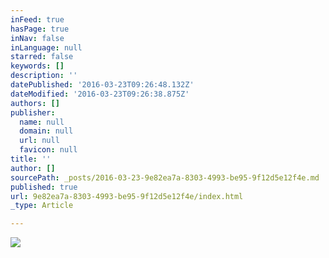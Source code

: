 ```yaml
---
inFeed: true
hasPage: true
inNav: false
inLanguage: null
starred: false
keywords: []
description: ''
datePublished: '2016-03-23T09:26:48.132Z'
dateModified: '2016-03-23T09:26:38.875Z'
authors: []
publisher:
  name: null
  domain: null
  url: null
  favicon: null
title: ''
author: []
sourcePath: _posts/2016-03-23-9e82ea7a-8303-4993-be95-9f12d5e12f4e.md
published: true
url: 9e82ea7a-8303-4993-be95-9f12d5e12f4e/index.html
_type: Article

---
```

![](https://the-grid-user-content.s3-us-west-2.amazonaws.com/1ad6abd6-2bbb-414b-b60d-abebbb58c0f7.jpg)
